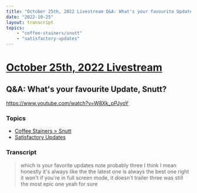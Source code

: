 ```yaml
---
title: "October 25th, 2022 Livestream Q&A: What's your favourite Update, Snutt?"
date: "2022-10-25"
layout: transcript
topics:
    - "coffee-stainers/snutt"
    - "satisfactory-updates"
---
```

# [October 25th, 2022 Livestream](../2022-10-25.md)
## Q&A: What's your favourite Update, Snutt?
https://www.youtube.com/watch?v=W8Xk_pPJyoY

### Topics
* [Coffee Stainers > Snutt](../topics/coffee-stainers/snutt.md)
* [Satisfactory Updates](../topics/satisfactory-updates.md)

### Transcript

> which is your favorite updates note probably three I think I mean honestly it's always like the the latest one is always the best one right it won't if you're in full screen mode, it doesn't trailer three was still the most epic one yeah for sure
